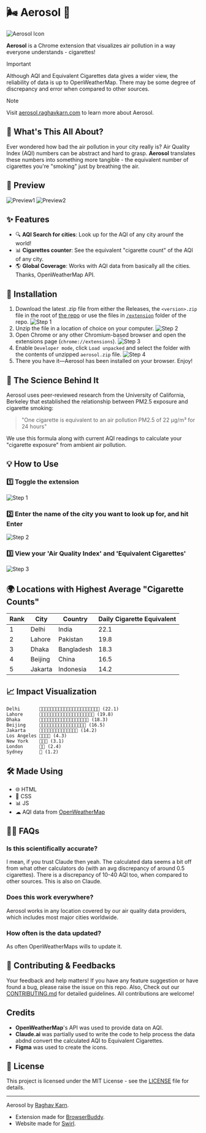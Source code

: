 # 🌬️ Aerosol 🚬

![Aerosol Icon](extension/icon128.png)

**Aerosol** is a Chrome extension that visualizes air pollution in a way everyone understands - cigarettes!

> [!IMPORTANT]
> Although AQI and Equivalent Cigarettes data gives a wider view, the reliability of data is up to OpenWeatherMap. There may be some degree of discrepancy and error when compared to other sources.

> [!NOTE]
> Visit [aerosol.raghavkarn.com](https://aerosol.raghavkarn.com) to learn more about Aerosol.


## 🤔 What's This All About?

Ever wondered how bad the air pollution in your city really is? Air Quality Index (AQI) numbers can be abstract and hard to grasp. **Aerosol** translates these numbers into something more tangible - the equivalent number of cigarettes you're "smoking" just by breathing the air.

## 📸 Preview
![Preview1](images/preview1.png)
![Preview2](images/preview2.png)

## ✨ Features

- 🔍 **AQI Search for cities**: Look up for the AQI of any city arounf the world!
- 📊 **Cigarettes counter**: See the equivalent "cigarette count" of the AQI of any city.
- 🌎 **Global Coverage**: Works with AQI data from basically all the cities. Thanks, OpenWeatherMap API.

## 🚀 Installation

1. Download the latest .zip file from either the Releases, the `<version>.zip` file in the root of [the repo](https://github.com/raghav-karn/aerosol) or use the files in [`/extension`](https://github.com/raghav-karn/aerosol/tree/main/extension) folder of the repo.
![Step 1](images/dwd1.png)
2. Unzip the file in a location of choice on your computer.
![Step 2](images/dwd2.png)
3. Open Chrome or any other Chromium-based browser and open the extensions page (`chrome://extensions`).
![Step 3](images/dwd3.png)
4. Enable `Developer mode`, click `Load unpacked` and select the folder with the contents of unzipped `aerosol.zip` file.
![Step 4](images/dwd4.png)
5. There you have it—Aerosol has been installed on your browser. Enjoy!


## 🧠 The Science Behind It

Aerosol uses peer-reviewed research from the University of California, Berkeley that established the relationship between PM2.5 exposure and cigarette smoking:

> "One cigarette is equivalent to an air pollution PM2.5 of 22 μg/m³ for 24 hours"

We use this formula along with current AQI readings to calculate your "cigarette exposure" from ambient air pollution.

## 💡 How to Use

### 1️⃣ Toggle the extension
![Step 1](images/step1.png)

### 2️⃣ Enter the name of the city you want to look up for, and hit Enter
![Step 2](images/step2.png)

### 3️⃣ View your 'Air Quality Index' and 'Equivalent Cigarettes'
![Step 3](images/step3.png)

## 🌍 Locations with Highest Average "Cigarette Counts"

| Rank | City | Country | Daily Cigarette Equivalent |
|------|------|---------|----------------------------|
| 1 | Delhi | India | 22.1 |
| 2 | Lahore | Pakistan | 19.8 |
| 3 | Dhaka | Bangladesh | 18.3 |
| 4 | Beijing | China | 16.5 |
| 5 | Jakarta | Indonesia | 14.2 |

## 📈 Impact Visualization

```
Delhi       🚬🚬🚬🚬🚬🚬🚬🚬🚬🚬🚬🚬🚬🚬🚬🚬🚬🚬🚬🚬🚬🚬 (22.1)
Lahore      🚬🚬🚬🚬🚬🚬🚬🚬🚬🚬🚬🚬🚬🚬🚬🚬🚬🚬🚬🚬 (19.8)
Dhaka       🚬🚬🚬🚬🚬🚬🚬🚬🚬🚬🚬🚬🚬🚬🚬🚬🚬🚬 (18.3)
Beijing     🚬🚬🚬🚬🚬🚬🚬🚬🚬🚬🚬🚬🚬🚬🚬🚬🚬 (16.5)
Jakarta     🚬🚬🚬🚬🚬🚬🚬🚬🚬🚬🚬🚬🚬🚬 (14.2)
Los Angeles 🚬🚬🚬🚬 (4.3)
New York    🚬🚬🚬 (3.1)
London      🚬🚬 (2.4)
Sydney      🚬 (1.2)
```

## 🛠️ Made Using

- 🌐 HTML
- 🎨 CSS
- 📊 JS
- ☁  AQI data from [OpenWeatherMap](https://openweathermap.org)

## 🙋‍♀️ FAQs

### Is this scientifically accurate?
I mean, if you trust Claude then yeah. The calculated data seems a bit off from what other calculators do (with an avg discrepancy of around 0.5 cigarettes). There is a discrepancy of 10-40 AQI too, when compared to other sources. This is also on Claude.

### Does this work everywhere?
Aerosol works in any location covered by our air quality data providers, which includes most major cities worldwide.

### How often is the data updated?
As often OpenWeatherMaps wills to update it.

## 🤝 Contributing & Feedbacks
Your feedback and help matters! If you have any feature suggestion or have found a bug, please raise the issue on this repo. Also, Check out our [CONTRIBUTING.md](https://github.com/raghav-karn/.github/blob/main/CONTRIBUTING.md) for detailed guidelines. All contributions are welcome!

## Credits

- **OpenWeatherMap**'s API was used to provide data on AQI.
- **Claude.ai** was partially used to write the code to help process the data abdnd convert the calculated AQI to Equivalent Cigarettes.
- **Figma** was used to create the icons.

## 📝 License

This project is licensed under the MIT License - see the [LICENSE](LICENSE) file for details.

---
Aerosol by [Raghav Karn](https://github.com/raghav-karn).
- Extension made for [BrowserBuddy](https://browserbuddy.hackclub.com).
- Website made for [Swirl](https://swirld.hackclub.com).